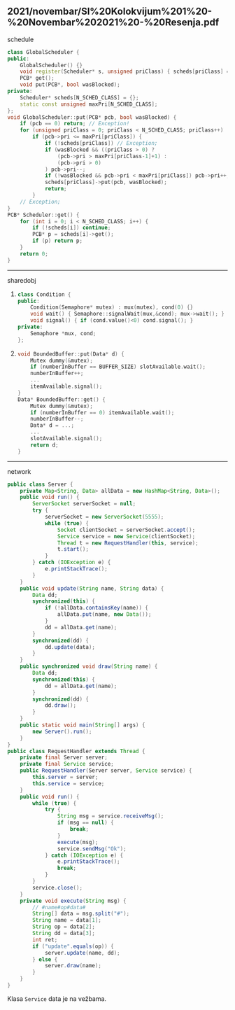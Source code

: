 2021/novembar/SI%20Kolokvijum%201%20-%20Novembar%202021%20-%20Resenja.pdf
--------------------------------------------------------------------------------
schedule
```cpp
class GlobalScheduler {
public:
    GlobalScheduler() {}
    void register(Scheduler* s, unsigned priClass) { scheds[priClass] = s; }
    PCB* get();
    void put(PCB*, bool wasBlocked);
private:
    Scheduler* scheds[N_SCHED_CLASS] = {};
    static const unsigned maxPri[N_SCHED_CLASS];
};
void GlobalScheduler::put(PCB* pcb, bool wasBlocked) {
    if (pcb == 0) return; // Exception!
    for (unsigned priClass = 0; priClass < N_SCHED_CLASS; priClass++)
        if (pcb->pri <= maxPri[priClass]) {
            if (!scheds[priClass]) // Exception;
            if (wasBlocked && ((priClass > 0) ?
                (pcb->pri > maxPri[priClass-1]+1) :
                (pcb->pri > 0)
            ) pcb->pri--;
            if (!wasBlocked && pcb->pri < maxPri[priClass]) pcb->pri++;
            scheds[priClass]->put(pcb, wasBlocked);
            return;
        }
    // Exception;
}
PCB* Scheduler::get() {
    for (int i = 0; i < N_SCHED_CLASS; i++) {
        if (!scheds[i]) continue;
        PCB* p = scheds[i]->get();
        if (p) return p;
    }
    return 0;
}
```

--------------------------------------------------------------------------------
sharedobj

1. ```cpp
   class Condition {
   public:
       Condition(Semaphore* mutex) : mux(mutex), cond(0) {}
       void wait() { Semaphore::signalWait(mux,&cond); mux->wait(); }
       void signal() { if (cond.value()<0) cond.signal(); }
   private:
       Semaphore *mux, cond;
   };
   ```
2. ```cpp
   void BoundedBuffer::put(Data* d) {
       Mutex dummy(&mutex);
       if (numberInBuffer == BUFFER_SIZE) slotAvailable.wait();
       numberInBuffer++;
       ...
       itemAvailable.signal();
   }
   Data* BoundedBuffer::get() {
       Mutex dummy(&mutex);
       if (numberInBuffer == 0) itemAvailable.wait();
       numberInBuffer--;
       Data* d = ...;
       ...
       slotAvailable.signal();
       return d;
   }
   ```

--------------------------------------------------------------------------------
network
```java
public class Server {
    private Map<String, Data> allData = new HashMap<String, Data>();
    public void run() {
        ServerSocket serverSocket = null;
        try {
            serverSocket = new ServerSocket(5555);
            while (true) {
                Socket clientSocket = serverSocket.accept();
                Service service = new Service(clientSocket);
                Thread t = new RequestHandler(this, service);
                t.start();
            }
        } catch (IOException e) {
            e.printStackTrace();
        }
    }
    public void update(String name, String data) {
        Data dd;
        synchronized(this) {
            if (!allData.containsKey(name)) {
                allData.put(name, new Data());
            }
            dd = allData.get(name);
        }
        synchronized(dd) {
            dd.update(data);
        }
    }
    public synchronized void draw(String name) {
        Data dd;
        synchronized(this) {
            dd = allData.get(name);
        }
        synchronized(dd) {
            dd.draw();
        }
    }
    public static void main(String[] args) {
        new Server().run();
    }
}
public class RequestHandler extends Thread {
    private final Server server;
    private final Service service;
    public RequestHandler(Server server, Service service) {
        this.server = server;
        this.service = service;
    }
    public void run() {
        while (true) {
            try {
                String msg = service.receiveMsg();
                if (msg == null) {
                    break;
                }
                execute(msg);
                service.sendMsg("Ok");
            } catch (IOException e) {
                e.printStackTrace();
                break;
            }
        }
        service.close();
    }
    private void execute(String msg) {
        // #name#op#data#
        String[] data = msg.split("#");
        String name = data[1];
        String op = data[2];
        String dd = data[3];
        int ret;
        if ("update".equals(op)) {
            server.update(name, dd);
        } else {
            server.draw(name);
        }
    }
}
```
Klasa `Service` data je na vežbama.
